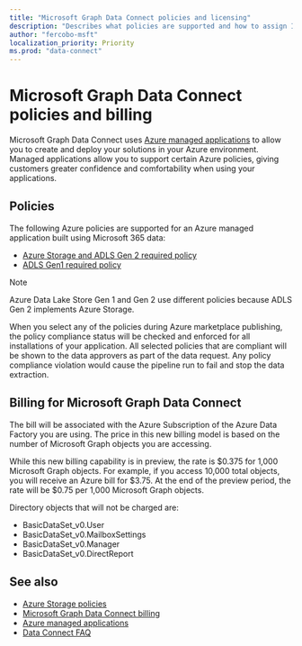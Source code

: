```yaml
---
title: "Microsoft Graph Data Connect policies and licensing"
description: "Describes what policies are supported and how to assign ISV access SKUs to organizations."
author: "fercobo-msft"
localization_priority: Priority
ms.prod: "data-connect"
---
```


# Microsoft Graph Data Connect policies and billing

Microsoft Graph Data Connect uses [Azure managed applications](/azure/managed-applications/overview) to allow you to create and deploy your solutions in your Azure environment. Managed applications allow you to support certain Azure policies, giving customers greater confidence and comfortability when using your applications.

## Policies

The following Azure policies are supported for an Azure managed application built using Microsoft 365 data:

- [Azure Storage and ADLS Gen 2 required policy](/azure/storage/common/policy-reference)
- [ADLS Gen1 required policy](/azure/data-lake-store/policy-reference)

> [!NOTE]
> Azure Data Lake Store Gen 1 and Gen 2 use different policies because ADLS Gen 2 implements Azure Storage.

When you select any of the policies during Azure marketplace publishing, the policy compliance status will be checked and enforced for all installations of your application. All selected policies that are compliant will be shown to the data approvers as part of the data request. Any policy compliance violation would cause the pipeline run to fail and stop the data extraction.

## Billing for Microsoft Graph Data Connect

The bill will be associated with the Azure Subscription of the Azure Data Factory you are using. The price in this new billing model is based on the number of Microsoft Graph objects you are accessing.

While this new billing capability is in preview, the rate is $0.375 for 1,000 Microsoft Graph objects. For example, if you access 10,000 total objects, you will receive an Azure bill for $3.75. At the end of the preview period, the rate will be $0.75 per 1,000 Microsoft Graph objects.

Directory objects that will not be charged are:

- BasicDataSet_v0.User
- BasicDataSet_v0.MailboxSettings
- BasicDataSet_v0.Manager
- BasicDataSet_v0.DirectReport

## See also

- [Azure Storage policies](/azure/storage/common/policy-reference)
- [Microsoft Graph Data Connect billing](https://azure.microsoft.com/pricing/details/graph-data-connect/)
- [Azure managed applications](/azure/managed-applications/overview)
- [Data Connect FAQ](data-connect-faq.md)
